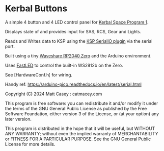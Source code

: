 # Kerbal Buttons

A simple 4 button and 4 LED control panel for [Kerbal Space Program 1](https://www.kerbalspaceprogram.com/games-kerbal-space-program).

Displays state of and provides input for SAS, RCS, Gear and Lights.

Reads and Writes data to KSP using the [KSP SerialIO plugin]( 
https://github.com/zitron-git/KSPSerialIO) via the serial port.


Built using a tiny [Waveshare RP2040 Zero](https://www.waveshare.com/wiki/RP2040-Zero) and the Arduino environment.

Uses [FastLED](https://fastled.io/docs/index.html) to control the built-in WS2812b on the Zero.


See [HardwareConf.h] for wiring. 



Handy ref: https://arduino-pico.readthedocs.io/en/latest/serial.html


Copyright (C) 2024 Matt Casey : catmacey.com

This program is free software: you can redistribute it and/or modify
it under the terms of the GNU General Public License as published by
the Free Software Foundation, either version 3 of the License, or
(at your option) any later version.

This program is distributed in the hope that it will be useful,
but WITHOUT ANY WARRANTY; without even the implied warranty of
MERCHANTABILITY or FITNESS FOR A PARTICULAR PURPOSE.  See the
GNU General Public License for more details.